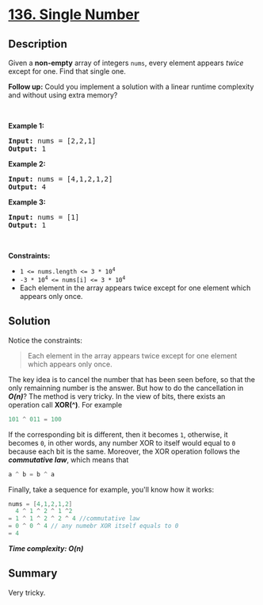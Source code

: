 # [136. Single Number](https://leetcode.com/problems/single-number/)

## Description

<div class="content__u3I1 question-content__JfgR"><div><p>Given a <strong>non-empty</strong>&nbsp;array of integers <code>nums</code>, every element appears <em>twice</em> except for one. Find that single one.</p>

<p><strong>Follow up:</strong>&nbsp;Could you implement a solution with a linear runtime complexity and without using extra memory?</p>

<p>&nbsp;</p>
<p><strong>Example 1:</strong></p>
<pre><strong>Input:</strong> nums = [2,2,1]
<strong>Output:</strong> 1
</pre><p><strong>Example 2:</strong></p>
<pre><strong>Input:</strong> nums = [4,1,2,1,2]
<strong>Output:</strong> 4
</pre><p><strong>Example 3:</strong></p>
<pre><strong>Input:</strong> nums = [1]
<strong>Output:</strong> 1
</pre>
<p>&nbsp;</p>
<p><strong>Constraints:</strong></p>

<ul>
	<li><code>1 &lt;= nums.length &lt;= 3 * 10<sup>4</sup></code></li>
	<li><code>-3 * 10<sup>4</sup> &lt;= nums[i] &lt;= 3 * 10<sup>4</sup></code></li>
	<li>Each element in the array appears twice except for one element which appears only once.</li>
</ul>
</div></div>

## Solution
Notice the constraints:
> Each element in the array appears twice except for one element which appears only once.

The key idea is to cancel the number that has been seen before, so that the only remainning number is the answer. But how to do the cancellation in _**O(n)**_? The method is very tricky. In the view of bits, there exists an operation call **XOR(^)**. For example
```cpp
101 ^ 011 = 100
```
If the corresponding bit is different, then it becomes `1`, otherwise, it becomes `0`, in other words, any number XOR to itself would equal to `0` because each bit is the same. Moreover, the XOR operation follows the _**commutative law**_, which means that
```cpp
a ^ b = b ^ a
```
Finally, take a sequence for example, you'll know how it works:
```cpp
nums = [4,1,2,1,2]
  4 ^ 1 ^ 2 ^ 1 ^2
= 1 ^ 1 ^ 2 ^ 2 ^ 4 //commutative law
= 0 ^ 0 ^ 4 // any numebr XOR itself equals to 0
= 4
```
_**Time complexity: O(n)**_

## Summary
Very tricky.
